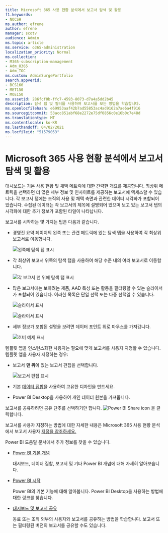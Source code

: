 ```yaml
---
title: Microsoft 365 사용 현황 분석에서 보고서 탐색 및 활용
f1.keywords:
- NOCSH
ms.author: efrene
author: efrene
manager: scotv
audience: Admin
ms.topic: article
ms.service: o365-administration
localization_priority: Normal
ms.collection:
- M365-subscription-management
- Adm_O365
- Adm_TOC
ms.custom: AdminSurgePortfolio
search.appverid:
- BCS160
- MET150
- MOE150
ms.assetid: 286fcf0b-ffc7-4593-8073-d7a4a5dd2b45
description: 탐색 탭 및 필터를 사용하여 보고서를 보는 방법을 학습합니다.
ms.openlocfilehash: e69953aaf42b7ad55853ac4ad9162a7ae6a4f916
ms.sourcegitcommit: 53acc851abf68e2272e75df0856c0e16b0c7e48d
ms.translationtype: MT
ms.contentlocale: ko-KR
ms.lasthandoff: 04/02/2021
ms.locfileid: "51579053"
---
```

# <a name="navigate-and-utilize-the-reports-in-microsoft-365-usage-analytics"></a>Microsoft 365 사용 현황 분석에서 보고서 탐색 및 활용

대시보드는 기본 사용 현황 및 채택 메트릭에 대한 간략한 개요를 제공합니다. 최상위 메트릭을 선택하면 더 많은 세부 정보 및 인사이트를 제공하는 보고서에 액세스할 수 있습니다. 각 보고서 탭에는 조직의 사용 및 채택 측면과 관련한 데이터 시각화가 포함되어 있습니다. 수집된 데이터는 각 보고서의 제목에 설명되어 있으며 보고 있는 보고서 탭의 시각화에 대한 추가 정보가 포함된 타일이 나타납니다.

보고서를 시작하는 몇 가지는 팁은 다음과 같습니다.

- 경영진 요약 페이지의 왼쪽 또는 관련 메트릭에  있는 탐색 탭을 사용하여 각 최상위 보고서로 이동합니다.

    ![왼쪽에 탐색 탭 표시](../../media/navigate-usage-analytics1.png)

- 각 최상위 보고서 위쪽의 탐색 탭을 사용하여 해당 수준 내의 여러 보고서로 이동합니다.

    ![각 보고서 맨 위에 탐색 탭 표시](../../media/navigate-usage-analytics2.png)

- 많은 보고서에는 보하려는 제품, AAD 특성 또는 활동을 필터링할 수 있는 슬라이서가 포함되어 있습니다. 이러한 목록은 단일 선택 또는 다중 선택일 수 있습니다.

    ![슬라이서 표시](../../media/navigate-usage-analytics3.png)

    ![슬라이서 표시](../../media/navigate-usage-analytics4.png)


- 세부 정보가 포함된 설명을 보려면 데이터 포인트 위로 마우스를 가져갑니다.

    ![호버 예제 표시](../../media/navigate-usage-analytics6.png)

템플릿 앱을 인스턴스화한 사용자는 필요에 맞게 보고서를 사용자 지정할 수 있습니다. 템플릿 앱을 사용자 지정하는 경우:

- 보고서 **맨 위에** 있는 보고서 편집을 선택합니다.

    ![보고서 편집 표시](../../media/navigate-usage-analytics7.png)


- 기본 [데이터 집합](usage-analytics-data-model.md)을 사용하여 고유한 디자인을 만드세요.

- Power BI Desktop을 사용하여 개인 데이터 원본을 가져옵니다.

보고서를 공유하려면 공유 단추를 선택하기만 합니다. ![Power BI Share icon](../../media/dbb0569d-2013-4f9d-ab9d-d01b09631b92.png) 을 클릭합니다.

보고서를 사용자 지정하는 방법에 대한 자세한 내용은 Microsoft 365 사용 현황 분석에서 보고서 사용자 [지정을 참조하세요.](customize-reports.md)

Power BI 도움말 문서에서 추가 정보를 찾을 수 있습니다.

- [Power BI 기본 개념](/power-bi/service-basic-concepts)

    대시보드, 데이터 집합, 보고서 및 기타 Power BI 개념에 대해 자세히 알아보습니다.

- [Power BI 시작](/power-bi/service-get-started?wt.mc_id=O365_Reports_PBI_contentpack)

    Power BI의 기본 기능에 대해 알아봅니다. Power BI Desktop을 사용하는 방법에 대한 링크를 찾습니다.

- [대시보드 및 보고서 공유](/power-bi/service-share-dashboards)

    동료 또는 조직 외부의 사용자와 보고서를 공유하는 방법을 학습합니다. 보고서 또는 필터링된 버전의 보고서를 공유할 수도 있습니다.